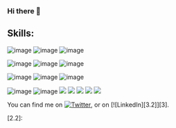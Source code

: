### Hi there 👋

<!--
**dotnetgeek/dotnetgeek** is a ✨ _special_ ✨ repository because its `README.md` (this file) appears on your GitHub profile.

Here are some ideas to get you started:

- 🔭 I’m currently working on ...
- 🌱 I’m currently learning ...
- 👯 I’m looking to collaborate on ...
- 🤔 I’m looking for help with ...
- 💬 Ask me about ...
- 📫 How to reach me: ...
- 😄 Pronouns: ...
- ⚡ Fun fact: ...
-->

## Skills:
   ![image](https://img.shields.io/badge/.NET-512BD4?style=for-the-badge&logo=dotnet&logoColor=white)
   ![image](https://img.shields.io/badge/JavaScript-323330?style=for-the-badge&logo=javascript&logoColor=F7DF1E)
   ![image](https://img.shields.io/badge/C%23-239120?style=for-the-badge&logo=c-sharp&logoColor=white)
   
   ![image](https://img.shields.io/badge/Microsoft%20SQL%20Server-CC2927?style=for-the-badge&logo=microsoft%20sql%20server&logoColor=white)
   ![image](https://img.shields.io/badge/PostgreSQL-316192?style=for-the-badge&logo=postgresql&logoColor=white)
   ![image](https://img.shields.io/badge/SQLite-07405E?style=for-the-badge&logo=sqlite&logoColor=white)
   
   
   ![image](https://img.shields.io/badge/Visual_Studio-5C2D91?style=for-the-badge&logo=visual%20studio&logoColor=white)
   ![image](https://img.shields.io/badge/Visual_Studio_Code-0078D4?style=for-the-badge&logo=visual%20studio%20code&logoColor=white)
   ![image](https://img.shields.io/badge/Rider-000000?style=for-the-badge&logo=Rider&logoColor=white)
   
   ![image](https://img.shields.io/badge/HTML5-E34F26?style=for-the-badge&logo=html5&logoColor=white)
   ![image](https://img.shields.io/badge/CSS3-1572B6?style=for-the-badge&logo=css3&logoColor=white)
   ![](https://img.shields.io/badge/Code-JavaScript-informational?style=flat&logo=javascript&logoColor=white&color=2bbc8a)
   ![](https://img.shields.io/badge/Code-csharp-informational?style=flat&logo=csharp&logoColor=white&color=2bbc8a)
   ![](https://img.shields.io/badge/Tools-Docker-informational?style=flat&logo=docker&logoColor=white&color=2bbc8a)
![](https://img.shields.io/badge/Tools-Kubernetes-informational?style=flat&logo=kubernetes&logoColor=white&color=2bbc8a)
   ![](https://img.shields.io/badge/OS-Linux-informational?style=flat&logo=linux&logoColor=white&color=2bbc8a)
<!-- Actual text -->

You can find me on [![Twitter][1.2]][1], or on [![LinkedIn][3.2]][3].

<!-- Icons -->

[1.2]: http://i.imgur.com/wWzX9uB.png (twitter icon without padding)
[2.2]: 

<!-- Links to your social media accounts -->

[1]: https://twitter.com/dotnetgeek
[2]:https://www.linkedin.com/in/daniel-m%C3%BCller-063463a1/
